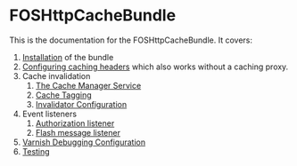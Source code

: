 FOSHttpCacheBundle
==================

This is the documentation for the FOSHttpCacheBundle. It covers:

1. [Installation](installation.md) of the bundle
2. [Configuring caching headers](headers.md) which also works without a caching proxy.
3. Cache invalidation
   1. [The Cache Manager Service](cache-manager.md)
   2. [Cache Tagging](tagging.md)
   3. [Invalidator Configuration](invalidation-configuration.md)
4. Event listeners
   1. [Authorization listener](authorization-listener.md)
   2. [Flash message listener](flash-message-listener.md)
5. [Varnish Debugging Configuration](varnish-debugging-configuration.md)
6. [Testing](testing.md)

